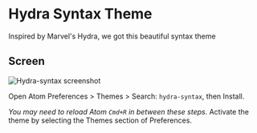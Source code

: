 # Hydra Syntax Theme

Inspired by Marvel's Hydra, we got this beautiful syntax theme

## Screen

![Hydra-syntax screenshot](https://raw.githubusercontent.com/juanmnl/hydra-syntax-theme/master/screenshot.png)


Open Atom Preferences > Themes > Search: `hydra-syntax`,
then Install.

*You may need to reload Atom `Cmd+R` in between these steps.*
Activate the theme by selecting the Themes section of Preferences.

